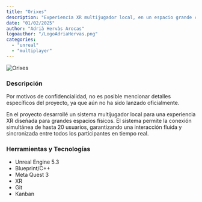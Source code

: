 ```yaml
---
title: "Orixes"
description: "Experiencia XR multijugador local, en un espacio grande compartido."
date: "01/02/2025"
author: "Adrià Hervàs Arocas"
logoauthor: "/LogoAdriaHervas.png"
categories:
  - "unreal"
  - "multiplayer"
---
```

![Orixes](/Orixes.webp)

### Descripción

Por motivos de confidencialidad, no es posible mencionar detalles específicos del proyecto, ya que aún no ha sido lanzado oficialmente.

En el proyecto desarrollé un sistema multijugador local para una experiencia XR diseñada para grandes espacios físicos. El sistema permite la conexión simultánea de hasta 20 usuarios, garantizando una interacción fluida y sincronizada entre todos los participantes en tiempo real.

### Herramientas y Tecnologías

- Unreal Engine 5.3
- Blueprint/C++
- Meta Quest 3
- XR
- Git
- Kanban

